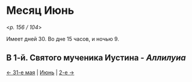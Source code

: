 # Месяц Июнь

<*p. 156 / 104*>

Имеет дней 30. Во дне 15 часов, и ночью 9.

## В 1-й. Святого мученика Иустина - *Аллилуиа*

[← 31-е мая](../05_may/05_31_MES.ru.md) | [Июнь](README.md#1-й) | [2-е →](06_02_MES.ru.md)
